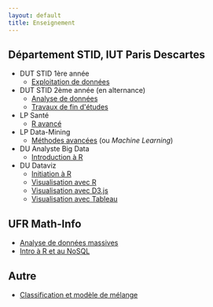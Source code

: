 ```yaml
---
layout: default
title: Enseignement
---
```


## Département STID, IUT Paris Descartes

- DUT STID 1ère année
    - [Exploitation de données](exploitation-donnees)
- DUT STID 2ème année (en alternance)
    - [Analyse de données](analyse-donnees/)
    - [Travaux de fin d'études](tfe)
- LP Santé
    - [R avancé](info-dec-sante/)
- LP Data-Mining
    - [Méthodes avancées](machine-learning/) (ou *Machine Learning*)
- DU Analyste Big Data
    - [Introduction à R](du-abd-r/)
- DU Dataviz
    - [Initiation à R](du-dataviz/initiation-r.html)
    - [Visualisation avec R](du-dataviz/visualisation-donnees.html)
    - [Visualisation avec D3.js](du-dataviz/visualisation-donnees-d3)
    - [Visualisation avec Tableau](du-dataviz/visualisation-donnees-tableau)

## UFR Math-Info

- [Analyse de données massives](analyse-donnees-massives/)
- [Intro à R et au NoSQL](intro-r-nosql/)

## Autre

- [Classification et modèle de mélange]()
